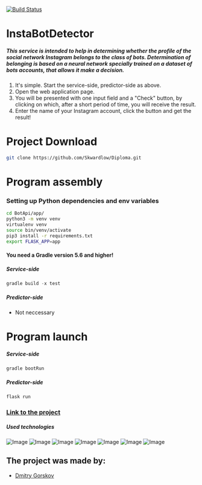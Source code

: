 [![Build Status](https://travis-ci.com/Skwardlow/Diploma.svg?token=KCkKDpGCxsPEM3xKfkFv&branch=master)](https://travis-ci.com/github/Skwardlow/Diploma)

# InstaBotDetector

##### This service is intended to help in determining whether the profile of the social network Instagram belongs to the class of bots. Determination of belonging is based on a neural network specially trained on a dataset of bots accounts, that allows it make a decision.
 1. It's simple. Start the service-side, predictor-side as above.
 2. Open the web application page.
 3. You will be presented with one input field and a "Check" button, by clicking on which, after a short period of time, you will receive the result.
 4. Enter the name of your Instagram account, click the button and get the result!

# Project Download
```Bash
git clone https://github.com/Skwardlow/Diploma.git
```

# Program assembly

### Setting up Python dependencies and env variables
```Bash
cd BotApi/app/
python3 -m venv venv
virtualenv venv
source bin/venv/activate
pip3 install -r requirements.txt
export FLASK_APP=app
```

#### You need a Gradle version 5.6 and higher!

##### Service-side
```Groovy
gradle build -x test
```

##### Predictor-side
 * Not neccessary

# Program launch
##### Service-side
```Groovy
gradle bootRun
```

##### Predictor-side
```Bash
flask run
```

### [Link to the project](https://instabotdetector.xyz/)

##### Used technologies 
![Image](https://lilly021.com/wp-content/uploads/2019/07/springBoot_featured_image.png)
![Image](https://i.ytimg.com/vi/ClM3T7uozEo/maxresdefault.jpg)
![Image](https://pbs.twimg.com/media/Ch-UM1wWEAISZac.jpg)
![Image](https://static.tildacdn.com/tild3830-6137-4139-b266-323735306638/IG-Glyph-Icon-hero.png)
![Image](https://neurohive.io/wp-content/uploads/2019/06/1200px-Scikit_learn_logo_small.svg.png)
![Image](https://linux-notes.org/wp-content/uploads/2019/06/Ustanovka-heroku-v-UnixLinux-660x320.jpg)
![Image](http://www.johncanessa.com/wp-content/uploads/2017/03/rest_api_logo.jpg)



## The project was made by:
* [Dmitry Gorskov](https://github.com/Skwardlow) 
